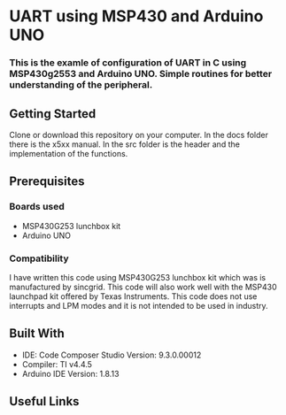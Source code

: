 # UART using MSP430 and Arduino UNO

### This is the examle of configuration of UART in C using MSP430g2553 and Arduino UNO. Simple routines for better understanding of the peripheral.

## Getting Started
Clone or download this repository on your computer. In the docs folder there is the x5xx manual. In the src folder is the header and the implementation of the functions.

## Prerequisites
### Boards used
- MSP430G253 lunchbox kit 
- Arduino UNO

### Compatibility
I have written this code using MSP430G253 lunchbox kit which was is manufactured by sincgrid. This code will also work well with the MSP430 launchpad kit offered by Texas Instruments.
This code does not use interrupts and LPM modes and it is not intended to be used in industry.
 
## Built With
- IDE: Code Composer Studio  Version: 9.3.0.00012
- Compiler: TI v4.4.5
- Arduino IDE  Version: 1.8.13

## Useful Links
